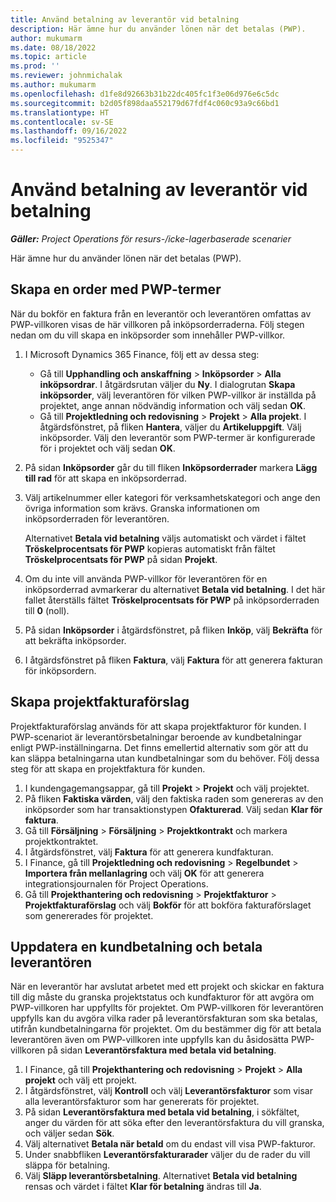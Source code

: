 ```yaml
---
title: Använd betalning av leverantör vid betalning
description: Här ämne hur du använder lönen när det betalas (PWP).
author: mukumarm
ms.date: 08/18/2022
ms.topic: article
ms.prod: ''
ms.reviewer: johnmichalak
ms.author: mukumarm
ms.openlocfilehash: d1fe8d92663b31b22dc405fc1f3e06d976e6c5dc
ms.sourcegitcommit: b2d05f898daa552179d67fdf4c060c93a9c66bd1
ms.translationtype: HT
ms.contentlocale: sv-SE
ms.lasthandoff: 09/16/2022
ms.locfileid: "9525347"
---
```

# <a name="pay-when-paid-vendor-payments"></a>Använd betalning av leverantör vid betalning

_**Gäller:** Project Operations för resurs-/icke-lagerbaserade scenarier_

Här ämne hur du använder lönen när det betalas (PWP).

## <a name="create-a-purchase-order-that-has-pwp-terms"></a>Skapa en order med PWP-termer

När du bokför en faktura från en leverantör och leverantören omfattas av PWP-villkoren visas de här villkoren på inköpsorderraderna. Följ stegen nedan om du vill skapa en inköpsorder som innehåller PWP-villkor.

1. I Microsoft Dynamics 365 Finance, följ ett av dessa steg:

    - Gå till **Upphandling och anskaffning** \> **Inköpsorder** \> **Alla inköpsordrar**. I åtgärdsrutan väljer du **Ny**. I dialogrutan **Skapa inköpsorder**, välj leverantören för vilken PWP-villkor är inställda på projektet, ange annan nödvändig information och välj sedan **OK**.
    - Gå till **Projektledning och redovisning** \> **Projekt** \> **Alla projekt**. I åtgärdsfönstret, på fliken **Hantera**, väljer du **Artikeluppgift**. Välj inköpsorder. Välj den leverantör som PWP-termer är konfigurerade för i projektet och välj sedan **OK**.

2. På sidan **Inköpsorder** går du till fliken **Inköpsorderrader** markera **Lägg till rad** för att skapa en inköpsorderrad.
3. Välj artikelnummer eller kategori för verksamhetskategori och ange den övriga information som krävs. Granska informationen om inköpsorderraden för leverantören.

    Alternativet **Betala vid betalning** väljs automatiskt och värdet i fältet **Tröskelprocentsats för PWP** kopieras automatiskt från fältet **Tröskelprocentsats för PWP** på sidan **Projekt**.

4. Om du inte vill använda PWP-villkor för leverantören för en inköpsorderrad avmarkerar du alternativet **Betala vid betalning**. I det här fallet återställs fältet **Tröskelprocentsats för PWP** på inköpsorderraden till **0** (noll).
5. På sidan **Inköpsorder** i åtgärdsfönstret, på fliken **Inköp**, välj **Bekräfta** för att bekräfta inköpsorder.
6. I åtgärdsfönstret på fliken **Faktura**, välj **Faktura** för att generera fakturan för inköpsordern.

## <a name="create-a-project-invoice-proposal"></a>Skapa projektfakturaförslag

Projektfakturaförslag används för att skapa projektfakturor för kunden. I PWP-scenariot är leverantörsbetalningar beroende av kundbetalningar enligt PWP-inställningarna. Det finns emellertid alternativ som gör att du kan släppa betalningarna utan kundbetalningar som du behöver. Följ dessa steg för att skapa en projektfaktura för kunden.

1. I kundengagemangsappar, gå till **Projekt** \> **Projekt** och välj projektet.
2. På fliken **Faktiska värden**, välj den faktiska raden som genereras av den inköpsorder som har transaktionstypen **Ofakturerad**. Välj sedan **Klar för faktura**.
3. Gå till **Försäljning** \> **Försäljning** \> **Projektkontrakt** och markera projektkontraktet.
4. I åtgärdsfönstret, välj **Faktura** för att generera kundfakturan.
5. I Finance, gå till **Projektledning och redovisning** \> **Regelbundet** \> **Importera från mellanlagring** och välj **OK** för att generera integrationsjournalen för Project Operations.
6. Gå till **Projekthantering och redovisning** \> **Projektfakturor** \> **Projektfakturaförslag** och välj **Bokför** för att bokföra fakturaförslaget som genererades för projektet.

## <a name="update-a-customer-payment-and-pay-the-vendor"></a>Uppdatera en kundbetalning och betala leverantören

När en leverantör har avslutat arbetet med ett projekt och skickar en faktura till dig måste du granska projektstatus och kundfakturor för att avgöra om PWP-villkoren har uppfyllts för projektet. Om PWP-villkoren för leverantören uppfylls kan du avgöra vilka rader på leverantörsfakturan som ska betalas, utifrån kundbetalningarna för projektet. Om du bestämmer dig för att betala leverantören även om PWP-villkoren inte uppfylls kan du åsidosätta PWP-villkoren på sidan **Leverantörsfaktura med betala vid betalning**.

1. I Finance, gå till **Projekthantering och redovisning** \> **Projekt** \> **Alla projekt** och välj ett projekt.
2. I åtgärdsfönstret, välj **Kontroll** och välj **Leverantörsfakturor** som visar alla leverantörsfakturor som har genererats för projektet.
3. På sidan **Leverantörsfaktura med betala vid betalning**, i sökfältet, anger du värden för att söka efter den leverantörsfaktura du vill granska, och väljer sedan **Sök**.
4. Välj alternativet **Betala när betald** om du endast vill visa PWP-fakturor.
5. Under snabbfliken **Leverantörsfakturarader** väljer du de rader du vill släppa för betalning.
6. Välj **Släpp leverantörsbetalning**. Alternativet **Betala vid betalning** rensas och värdet i fältet **Klar för betalning** ändras till **Ja**.
